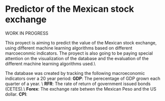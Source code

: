 # Predictor of the Mexican stock exchange
WORK IN PROGRESS

This proyect is aiming to predict the value of the Mexican stock exchange, using different machine learning algorithms based on different marcoeconmic indicators. The proyect is also going to be paying special attention on the visualization of the database and the evaluation of the different machine learning algorithms used.\\

The database was created by tracking the following macroeconomic indicators over a 20 year period:
        **GDP**: The perecentage of GDP grown each quarter of a year. \\
        **RFR**: The rate of return of government issued bonds (CETES).\\
        **Forex**: The exchange rate betwen the Mexican Peso and the US dollar.
        **CPI**: 

